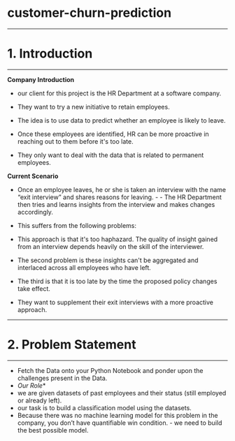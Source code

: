 # customer-churn-prediction
---
<a name = Section1></a>
# **1. Introduction**
---

**Company Introduction**

- our client for this project is the HR Department at a software company.

- They want to try a new initiative to retain employees.
- The idea is to use data to predict whether an employee is likely to leave.
- Once these employees are identified, HR can be more proactive in reaching out to them before it's too late.
- They only want to deal with the data that is related to permanent employees.

**Current Scenario**

- Once an employee leaves, he or she is taken an interview with the name “exit interview” and shares reasons for leaving. - - The HR Department then tries and learns insights from the interview and makes changes accordingly.

- This suffers from the following problems:

- This approach is that it's too haphazard. The quality of insight gained from an interview depends heavily on the skill of the interviewer.
- The second problem is these insights can't be aggregated and interlaced across all employees who have left.
- The third is that it is too late by the time the proposed policy changes take effect.
- They want to supplement their exit interviews with a more proactive approach.
- ---
<a name = Section2></a>
# **2. Problem Statement**
---

- Fetch the Data onto your Python Notebook and ponder upon the challenges present in the Data.
- *Our Role**
- we are given datasets of past employees and their status (still employed or already left).
- our task is to build a classification model using the datasets.
- Because there was no machine learning model for this problem in the company, you don’t have quantifiable win condition.   - we need to build the best possible model.
